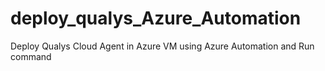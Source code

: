 # deploy_qualys_Azure_Automation
Deploy Qualys Cloud Agent in Azure VM using Azure Automation and Run command
